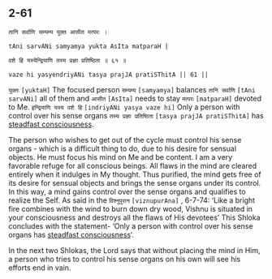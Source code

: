 ## 2-61


```shloka-sa
तानि सर्वाणि सम्यम्य युक्त आसीत मत्परः ।
```
```shloka-sa-hk
tAni sarvANi samyamya yukta AsIta matparaH |
```
```shloka-sa
वशे हि यस्येन्द्रियाणि तस्य प्रज्ञा प्रतिष्ठिता ॥ ६१ ॥
```
```shloka-sa-hk
vaze hi yasyendriyANi tasya prajJA pratiSThitA || 61 ||
```

`युक्तः` `[yuktaH]` The focused person `सम्यम्य` `[samyamya]` balances `तानि सर्वाणि` `[tAni sarvANi]` all of them and `आसीत` `[AsIta]` needs to stay `मत्परः` `[matparaH]` devoted to Me. `इन्द्रियाणि यस्य वशे हि` `[indriyANi yasya vaze hi]` Only a person with control over his sense organs `तस्य प्रज्ञा प्रतिष्ठिता` `[tasya prajJA pratiSThitA]` has [steadfast consciousness](sthitaprajna_xlat).

The person who wishes to get out of the cycle must control his sense organs - which is a difficult thing to do, due to his desire for sensual objects. He must focus his mind on Me and be content. 
I am a very favorable refuge for all conscious beings. All flaws in the mind are cleared entirely when it indulges in My thought. Thus purified, the mind gets free of its desire for sensual objects and brings the sense organs under its control. 
In this way, a mind gains control over the sense organs and qualifies to realize the Self. As said in the `विश्नुपुरान` `[viznupurAna]` , 6-7-74: ‘Like a bright fire combines with the wind to burn down dry wood, Vishnu is situated in your consciousness and destroys all the flaws of His devotees’
This Shloka concludes with the statement- ‘Only a person with control over his sense organs has [steadfast consciousness](sthitaprajna_xlat)‘.



In the next two Shlokas, the Lord says that without placing the mind in Him, a person who tries to control his sense organs on his own will see his efforts end in vain.

